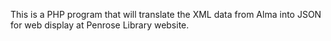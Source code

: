This is a PHP program that will translate the XML data from Alma into JSON for web display at Penrose Library website.
